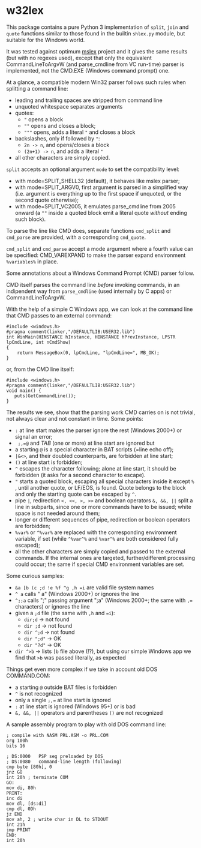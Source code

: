 w32lex
======

This package contains a pure Python 3 implementation of `split`, `join` and
`quote` functions similar to those found in the builtin `shlex.py` module, but
suitable for the Windows world.

It was tested against optimum [mslex](https://github.com/smoofra/mslex) project and it
gives the same results (but with no regexes used), except that only the
equivalent CommandLineToArgvW (and parse_cmdline from VC run-time) parser is
implemented, not the CMD.EXE (Windows command prompt) one.

At a glance, a compatible modern Win32 parser follows such rules when splitting a command line:
- leading and trailing spaces are stripped from command line
- unquoted whitespace separates arguments
- quotes:
  * `"` opens a block
  * `""` opens and closes a block;
  * `"""` opens, adds a literal `"` and closes a block
- backslashes, only if followed by `"`:
  * `2n -> n`, and opens/closes a block
  * `(2n+1) -> n`, and adds a literal `"`
- all other characters are simply copied.

`split` accepts an optional argument `mode` to set the compatibility level:
- with mode=SPLIT_SHELL32 (default), it behaves like mslex parser;
- with mode=SPLIT_ARGV0, first argument is parsed in a simplified way (i.e. argument is
everything up to the first space if unquoted, or the second quote otherwise);
- with mode=SPLIT_VC2005, it emulates parse_cmdline from 2005 onward (a `""` inside a
quoted block emit a literal quote _without_ ending such block).

To parse the line like CMD does, separate functions `cmd_split` and
`cmd_parse` are provided, with a corresponding `cmd_quote`.

`cmd_split` and `cmd_parse` accept a mode argument where a fourth value can
be specified: CMD_VAREXPAND to make the parser expand environment `%variables%`
in place.


Some annotations about a Windows Command Prompt (CMD) parser follow.

CMD itself parses the command line _before_ invoking commands, in an indipendent
way from `parse_cmdline` (used internally by C apps) or CommandLineToArgvW.

With the help of a simple C Windows app, we can look at the command line that 
CMD passes to an external command:
```
#include <windows.h>
#pragma comment(linker,"/DEFAULTLIB:USER32.lib")
int WinMain(HINSTANCE hInstance, HINSTANCE hPrevInstance, LPSTR lpCmdLine, int nCmdShow)
{
    return MessageBox(0, lpCmdLine, "lpCmdLine=", MB_OK);
}
```
or, from the CMD line itself:
```
#include <windows.h>
#pragma comment(linker,"/DEFAULTLIB:USER32.lib")
void main() {
   puts(GetCommandLine());
}
```

The results we see, show that the parsing work CMD carries on is not trivial,
not always clear and not constant in time. Some points:

- `:` at line start makes the parser ignore the rest (Windows 2000+) or signal an error;
- ` ;,=@` and _TAB_ (one or more) at line start are ignored but
- a starting `@` is a special character in BAT scripts (=line echo off);
- `|&<>`, and their doubled counterparts, are forbidden at line start;
- `()` at line start is forbidden;
- `^` escapes the character following; alone at line start, it should be
forbidden (it asks for a second character to escape).
- `"` starts a quoted block, escaping all special characters inside it except
`%` , until another quote, or LF/EOS, is found. Quote belongs to the block
and only the starting quote can be escaped by `^`.
- pipe `|`, redirection `<, <<, >, >>` and boolean operators `&, &&, ||` split
a line in subparts, since one or more commands have to be issued; white space
is not needed around them;
- longer or different sequences of pipe, redirection or boolean operators are
forbidden;
- `%var%` or `^%var%` are replaced with the corresponding environment variable,
if set (while `^%var^%` and `%var^%` are both considered fully escaped);
- all the other characters are simply copied and passed to the external
commands. If the internal ones are targeted, further/different processing could
occur; the same if special CMD environment variables are set.

Some curious samples:
- `&a [b (c ;d !e %f ^g ,h =i` are valid file system names
- `^ a` calls " a" (Windows 2000+) or ignores the line
- `^;;a` calls ";" passing argument ";a" (Windows 2000+; the same with `,=` characters) or ignores the line
- given a `;d` file (the same with `,h` and `=i`):
  * `dir;d` -> not found
  * `dir ;d`  -> not found
  * `dir ^;d` -> not found
  * `dir ";d"` -> OK
  * `dir "?d"` -> OK
- `dir ^>b` -> lists `[b` file above (!?), but using our simple Windows app we
find that `>b` was passed literally, as expected

Things get even more complex if we take in account old DOS COMMAND.COM:
- a starting `@` outside BAT files is forbidden
- `^` is not recognized
- only a single `;,=` at line start is ignored
- `:` at line start is ignored (Windows 95+) or is bad
- `&, &&, ||` operators and parentheses `()` are not recognized

A sample assembly program to play with old DOS command line:
```
; compile with NASM PRL.ASM -o PRL.COM
org 100h
bits 16

; DS:0000   PSP seg preloaded by DOS
; DS:0080   command-line length (following)
cmp byte [80h], 0
jnz GO
int 20h ; terminate COM
GO:
mov di, 80h
PRINT:
inc di
mov dl, [ds:di]
cmp dl, 0Dh
jz END
mov ah, 2 ; write char in DL to STDOUT
int 21h
jmp PRINT
END:
int 20h
```

